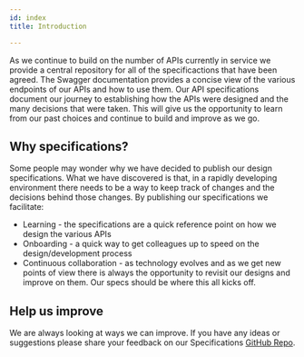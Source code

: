 ```yaml
---
id: index
title: Introduction

---
```


As we continue to build on the number of APIs currently in service we provide a central repository for all of the specificactions that have been agreed.  The Swagger documentation provides a concise view of the various endpoints of our APIs and how to use them.  Our API specifications document our journey to establishing how the APIs were designed and the many decisions that were taken.  This will give us the opportunity to learn from our past choices and continue to build and improve as we go.

## Why specifications?
Some people may wonder why we have decided to publish our design specifications. What we have discovered is that, in a rapidly developing environment there needs to be a way to keep track of changes and the decisions behind those changes.  By publishing our specifications we facilitate:
- Learning - the specifications are a quick reference point on how we design the various APIs
- Onboarding - a quick way to get colleagues up to speed on the design/development process
- Continuous collaboration - as technology evolves and as we get new points of view there is always the opportunity to revisit our designs and improve on them. Our specs should be where this all kicks off.

## Help us improve
We are always looking at ways we can improve. If you have any ideas or suggestions please share your feedback on our Specifications [GitHub Repo](https://github.com/LBHackney-IT/API-Specifications).
